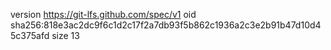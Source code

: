 version https://git-lfs.github.com/spec/v1
oid sha256:818e3ac2dc9f6c1d2c17f2a7db93f5b862c1936a2c3e2b91b47d10d45c375afd
size 13
